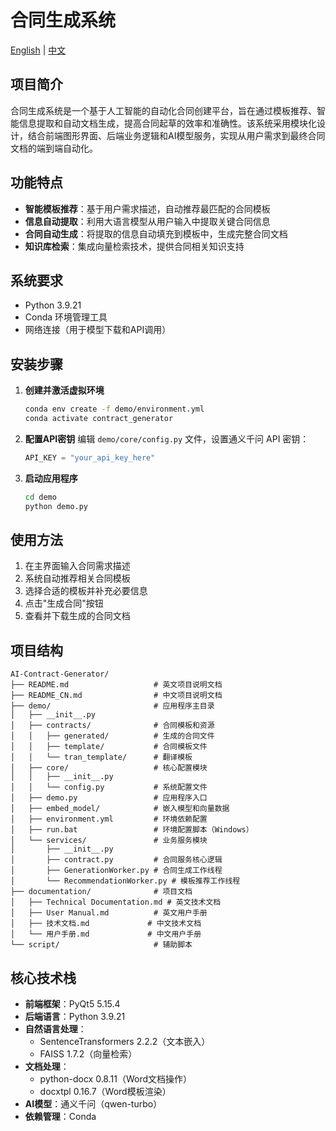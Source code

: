 # 合同生成系统

[English](README.md) | [中文](README_CN.md)

## 项目简介
合同生成系统是一个基于人工智能的自动化合同创建平台，旨在通过模板推荐、智能信息提取和自动文档生成，提高合同起草的效率和准确性。该系统采用模块化设计，结合前端图形界面、后端业务逻辑和AI模型服务，实现从用户需求到最终合同文档的端到端自动化。

## 功能特点
- **智能模板推荐**：基于用户需求描述，自动推荐最匹配的合同模板
- **信息自动提取**：利用大语言模型从用户输入中提取关键合同信息
- **合同自动生成**：将提取的信息自动填充到模板中，生成完整合同文档
- **知识库检索**：集成向量检索技术，提供合同相关知识支持

## 系统要求
- Python 3.9.21
- Conda 环境管理工具
- 网络连接（用于模型下载和API调用）

## 安装步骤
1. **创建并激活虚拟环境**
   ```bash
   conda env create -f demo/environment.yml
   conda activate contract_generator
   ```

2. **配置API密钥**
   编辑 `demo/core/config.py` 文件，设置通义千问 API 密钥：
   ```python
   API_KEY = "your_api_key_here"
   ```

3. **启动应用程序**
   ```bash
   cd demo
   python demo.py
   ```

## 使用方法
1. 在主界面输入合同需求描述
2. 系统自动推荐相关合同模板
3. 选择合适的模板并补充必要信息
4. 点击"生成合同"按钮
5. 查看并下载生成的合同文档

## 项目结构
```
AI-Contract-Generator/
├── README.md                   # 英文项目说明文档
├── README_CN.md                # 中文项目说明文档
├── demo/                       # 应用程序主目录
│   ├── __init__.py
│   ├── contracts/              # 合同模板和资源
│   │   ├── generated/          # 生成的合同文件
│   │   ├── template/           # 合同模板文件
│   │   └── tran_template/      # 翻译模板
│   ├── core/                   # 核心配置模块
│   │   ├── __init__.py
│   │   └── config.py           # 系统配置文件
│   ├── demo.py                 # 应用程序入口
│   ├── embed_model/            # 嵌入模型和向量数据
│   ├── environment.yml         # 环境依赖配置
│   ├── run.bat                 # 环境配置脚本（Windows）
│   └── services/               # 业务服务模块
│       ├── __init__.py
│       ├── contract.py         # 合同服务核心逻辑
│       ├── GenerationWorker.py # 合同生成工作线程
│       └── RecommendationWorker.py # 模板推荐工作线程
├── documentation/              # 项目文档
│   ├── Technical Documentation.md # 英文技术文档
│   ├── User Manual.md          # 英文用户手册
│   ├── 技术文档.md             # 中文技术文档
│   └── 用户手册.md             # 中文用户手册
└── script/                     # 辅助脚本
```

## 核心技术栈
- **前端框架**：PyQt5 5.15.4
- **后端语言**：Python 3.9.21
- **自然语言处理**：
  - SentenceTransformers 2.2.2（文本嵌入）
  - FAISS 1.7.2（向量检索）
- **文档处理**：
  - python-docx 0.8.11（Word文档操作）
  - docxtpl 0.16.7（Word模板渲染）
- **AI模型**：通义千问（qwen-turbo）
- **依赖管理**：Conda
